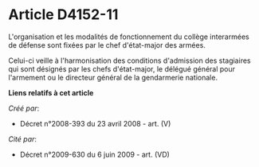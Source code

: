 # Article D4152-11

L'organisation et les modalités de fonctionnement du collège interarmées de défense sont fixées par le chef d'état-major des
armées.

Celui-ci veille à l'harmonisation des conditions d'admission des stagiaires qui sont désignés par les chefs d'état-major, le
délégué général pour l'armement ou le directeur général de la gendarmerie nationale.

**Liens relatifs à cet article**

_Créé par_:

  - Décret n°2008-393 du 23 avril 2008 - art. (V)

_Cité par_:

  - Décret n°2009-630 du 6 juin 2009 - art. (VD)
